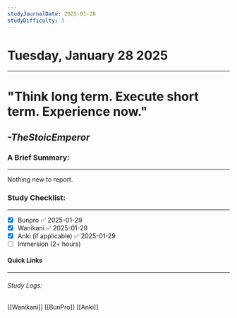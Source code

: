 ```yaml
---
studyJournalDate: 2025-01-28
studyDifficulty: 3
---
```


# Tuesday, January 28 2025
---
# "Think long term. Execute short term. Experience now."

## *-TheStoicEmperor*


### A Brief Summary:
---
Nothing new to report.

### Study Checklist:
---
- [x] Bunpro ✅ 2025-01-29
- [x] Wanikani ✅ 2025-01-29
- [x] Anki (if applicable) ✅ 2025-01-29
- [ ] Immersion (2+ hours)

#### Quick Links
---
###### Study Logs:
[[Wanikani]]
[[BunPro]]
[[Anki]]